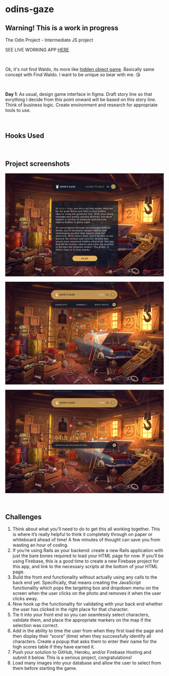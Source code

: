 # odins-gaze

## Warning! This is a work in progress

The Odin Project - Intermediate JS project

SEE LIVE WORKING APP [HERE](http://hello-damiro.github.io/odins-gaze)

</br>

Ok, it's not find Waldo, its more like [hidden object game](https://en.wikipedia.org/wiki/Hidden_object_game). Basically same concept with Find Waldo. I want to be unique so bear with me. 😘

</br>

**Day 1**: As usual, design game interface in figma. Draft story line so that evrything I decide from this point onward will be based on this story line. Think of business logic. Create environment and research for appropriate tools to use.

</br>

## Hooks Used

</br>

## Project screenshots

![Screenshot](https://github.com/hello-damiro/odins-gaze/blob/main/src/assets/screenshot.png?raw=true)

![Screenshot](https://github.com/hello-damiro/odins-gaze/blob/main/src/assets/screenshot_2.png?raw=true)

![Screenshot](https://github.com/hello-damiro/odins-gaze/blob/main/src/assets/screenshot_3.png?raw=true)

</br>

## Challenges

1. Think about what you’ll need to do to get this all working together. This is where it’s really helpful to think it completely through on paper or whiteboard ahead of time! A few minutes of thought can save you from wasting an hour of coding.
2. If you’re using Rails as your backend: create a new Rails application with just the bare bones required to load your HTML page for now. If you’ll be using Firebase, this is a good time to create a new Firebase project for this app, and link to the necessary scripts at the bottom of your HTML page.
3. Build the front end functionality without actually using any calls to the back end yet. Specifically, that means creating the JavaScript functionality which pops the targeting box and dropdown menu on the screen when the user clicks on the photo and removes it when the user clicks away.
4. Now hook up the functionality for validating with your back end whether the user has clicked in the right place for that character.
5. Tie it into your front end so you can seamlessly select characters, validate them, and place the appropriate markers on the map if the selection was correct.
6. Add in the ability to time the user from when they first load the page and then display their “score” (time) when they successfully identify all characters. Create a popup that asks them to enter their name for the high scores table if they have earned it.
7. Push your solution to GitHub, Heroku, and/or Firebase Hosting and submit it below. This is a serious project, congratulations!
8. Load many images into your database and allow the user to select from them before starting the game.
